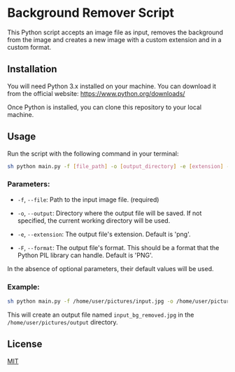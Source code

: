 # Background Remover Script

This Python script accepts an image file as input, removes the background from the image and creates a new image with a custom extension and in a custom format.

## Installation

You will need Python 3.x installed on your machine. You can download it from the official website: https://www.python.org/downloads/

Once Python is installed, you can clone this repository to your local machine.

## Usage

Run the script with the following command in your terminal:
```sh
sh python main.py -f [file_path] -o [output_directory] -e [extension] -F [format]
```

### Parameters:

- `-f`, `--file`: Path to the input image file. (required)

- `-o`, `--output`: Directory where the output file will be saved. If not specified, the current working directory will be used.

- `-e`, `--extension`: The output file's extension. Default is 'png'.

- `-F`, `--format`: The output file's format. This should be a format that the Python PIL library can handle. Default is 'PNG'.

In the absence of optional parameters, their default values will be used.

### Example:

```sh
sh python main.py -f /home/user/pictures/input.jpg -o /home/user/pictures/output -e jpg -F JPEG
```

This will create an output file named `input_bg_removed.jpg` in the `/home/user/pictures/output` directory.

## License

[MIT](https://choosealicense.com/licenses/mit/)